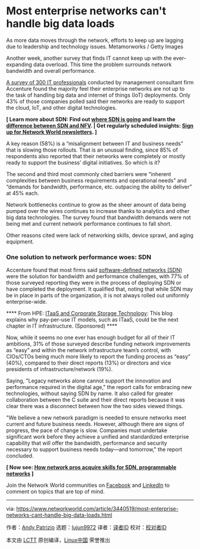 [#]: collector: (lujun9972)
[#]: translator: ( chenmu-kk )
[#]: reviewer: ( )
[#]: publisher: ( )
[#]: url: ( )
[#]: subject: (Most enterprise networks can't handle big data loads)
[#]: via: (https://www.networkworld.com/article/3440519/most-enterprise-networks-cant-handle-big-data-loads.html)
[#]: author: (Andy Patrizio https://www.networkworld.com/author/Andy-Patrizio/)

Most enterprise networks can't handle big data loads
======
As more data moves through the network, efforts to keep up are lagging due to leadership and technology issues.
Metamorworks / Getty Images

Another week, another survey that finds IT cannot keep up with the ever-expanding data overload. This time the problem surrounds network bandwidth and overall performance.

[A survey of 300 IT professionals][1] conducted by management consultant firm Accenture found the majority feel their enterprise networks are not up to the task of handling big data and internet of things (IoT) deployments. Only 43% of those companies polled said their networks are ready to support the cloud, IoT, and other digital technologies.

**[ Learn more about SDN: Find out [where SDN is going][2] and learn the [difference between SDN and NFV][3]. | Get regularly scheduled insights: [Sign up for Network World newsletters][4]. ]**

A key reason (58%) is a “misalignment between IT and business needs” that is slowing those rollouts. That is an unusual finding, since 85% of respondents also reported that their networks were completely or mostly ready to support the business’ digital initiatives. So which is it?

The second and third most commonly cited barriers were “inherent complexities between business requirements and operational needs” and “demands for bandwidth, performance, etc. outpacing the ability to deliver” at 45% each.

Network bottlenecks continue to grow as the sheer amount of data being pumped over the wires continues to increase thanks to analytics and other big data technologies. The survey found that bandwidth demands were not being met and current network performance continues to fall short.

Other reasons cited were lack of networking skills, device sprawl, and aging equipment.

### One solution to network performance woes: SDN

Accenture found that most firms said [software-defined networks (SDN)][5] were the solution for bandwidth and performance challenges, with 77% of those surveyed reporting they were in the process of deploying SDN or have completed the deployment. It qualified that, noting that while SDN may be in place in parts of the organization, it is not always rolled out uniformly enterprise-wide.

**** From HPE: [ITaaS and Corporate Storage Technology][6]: This blog explains why pay-per-use IT models, such as ITaaS, could be the next chapter in IT infrastructure. (Sponsored) ****

Now, while it seems no one ever has enough budget for all of their IT ambitions, 31% of those surveyed describe funding network improvements as “easy” and within the network infrastructure team’s control, with CIOs/CTOs being much more likely to report the funding process as “easy” (40%), compared to their direct reports (13%) or directors and vice presidents of infrastructure/network (19%). 

Saying, "Legacy networks alone cannot support the innovation and performance required in the digital age," the report calls for embracing new technologies, without saying SDN by name. It also called for greater collaboration between the C suite and their direct reports because it was clear there was a disconnect between how the two sides viewed things.

"We believe a new network paradigm is needed to ensure networks meet current and future business needs. However, although there are signs of progress, the pace of change is slow. Companies must undertake significant work before they achieve a unified and standardized enterprise capability that will offer the bandwidth, performance and security necessary to support business needs today—and tomorrow," the report concluded.

**[ Now see: [How network pros acquire skills for SDN, programmable networks][7] ]**

Join the Network World communities on [Facebook][8] and [LinkedIn][9] to comment on topics that are top of mind.

--------------------------------------------------------------------------------

via: https://www.networkworld.com/article/3440519/most-enterprise-networks-cant-handle-big-data-loads.html

作者：[Andy Patrizio][a]
选题：[lujun9972][b]
译者：[译者ID](https://github.com/译者ID)
校对：[校对者ID](https://github.com/校对者ID)

本文由 [LCTT](https://github.com/LCTT/TranslateProject) 原创编译，[Linux中国](https://linux.cn/) 荣誉推出

[a]: https://www.networkworld.com/author/Andy-Patrizio/
[b]: https://github.com/lujun9972
[1]: https://www.accenture.com/_acnmedia/pdf-107/accenture-network-readiness-survey.pdf#zoom=50
[2]: https://www.networkworld.com/article/3209131/lan-wan/what-sdn-is-and-where-its-going.html
[3]: https://www.networkworld.com/article/3206709/lan-wan/what-s-the-difference-between-sdn-and-nfv.html
[4]: https://www.networkworld.com/newsletters/signup.html
[5]: https://www.networkworld.com/article/3209131/what-sdn-is-and-where-its-going.html
[6]: https://www.networkworld.com/blog/itaas-and-the-corporate-storage-technology/
[7]: https://www.networkworld.com/article/3405522/how-network-pros-acquire-skills-for-sdn-programmable-networks.html
[8]: https://www.facebook.com/NetworkWorld/
[9]: https://www.linkedin.com/company/network-world
